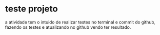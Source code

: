 # teste projeto 


a atividade tem o intuido de realizar testes no terminal e commit do github, fazendo os testes e atualizando no github vendo ter resultado.